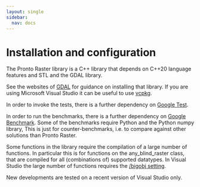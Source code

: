 ```yaml
---
layout: single
sidebar: 
  nav: docs
---
```

# Installation and configuration
The Pronto Raster library is a C++ library that depends on C+\+20 language features and STL and the GDAL library.

See the websites of [GDAL](http://www.gdal.org) for guidance on installing that library. If you are using Microsoft Visual Studio it can be useful to use [vcpkg](https://github.com/Microsoft/vcpkg). 

In order to invoke the tests, there is a further dependency on [Google Test](https://github.com/google/googletest).

In order to run the benchmarks, there is a further dependency on [Google Benchmark](https://github.com/google/benchmark). Some of the benchmarks require Python and the Python numpy library, This is just for counter-benchmarks, i.e. to compare against other solutions than Pronto Raster.


Some functions in the library require the compilation of a large number of functions. In particular this is for functions on the any_blind_raster class, that are compiled for all (combinations of) supported datatypes. In Visual Studio the large number of functions requires the [/bigobj setting](https://msdn.microsoft.com/en-us/library/ms173499.aspx).

New developments are tested on a recent version of Visual Studio only.
